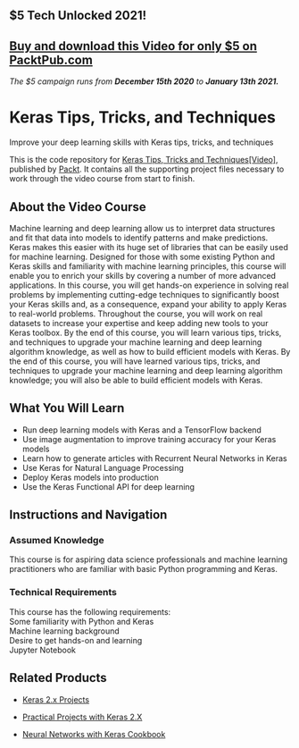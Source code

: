 ## $5 Tech Unlocked 2021!
[Buy and download this Video for only $5 on PacktPub.com](https://www.packtpub.com/product/keras-tips-tricks-and-techniques-video/9781838644239)
-----
*The $5 campaign         runs from __December 15th 2020__ to __January 13th 2021.__*

# Keras Tips, Tricks, and Techniques
Improve your deep learning skills with Keras tips, tricks, and techniques	


This is the code repository for [Keras Tips, Tricks and Techniques[Video]](https://www.packtpub.com/data/keras-tips-tricks-and-techniques-video), published by [Packt](https://www.packtpub.com/?utm_source=github). It contains all the supporting project files necessary to work through the video course from start to finish.

## About the Video Course
Machine learning and deep learning allow us to interpret data structures and fit that data into models to identify patterns and make predictions. Keras makes this easier with its huge set of libraries that can be easily used for machine learning.
Designed for those with some existing Python and Keras skills and familiarity with machine learning principles, this course will enable you to enrich your skills by covering a number of more advanced applications. In this course, you will get hands-on experience in solving real problems by implementing cutting-edge techniques to significantly boost your Keras skills and, as a consequence, expand your ability to apply Keras to real-world problems. Throughout the course, you will work on real datasets to increase your expertise and keep adding new tools to your Keras toolbox.
By the end of this course, you will learn various tips, tricks, and techniques to upgrade your machine learning and deep learning algorithm knowledge, as well as how to build efficient models with Keras.
By the end of this course, you will have learned various tips, tricks, and techniques to upgrade your machine learning and deep learning algorithm knowledge; you will also be able to build efficient models with Keras.


<H2>What You Will Learn</H2>
<DIV class=book-info-will-learn-text>
<UL>
<LI>Run deep learning models with Keras and a TensorFlow backend
<LI>Use image augmentation to improve training accuracy for your Keras models
<LI>Learn how to generate articles with Recurrent Neural Networks in Keras
<LI>Use Keras for Natural Language Processing
<LI>Deploy Keras models into production
<LI>Use the Keras Functional API for deep learning
</LI></UL></DIV>

## Instructions and Navigation
### Assumed Knowledge
This course is for aspiring data science professionals and machine learning practitioners who are familiar with basic Python programming and Keras.	


### Technical Requirements
This course has the following requirements:<br/>
Some familiarity with Python and Keras<br/>
Machine learning background<br/>
Desire to get hands-on and learning<br/>
Jupyter Notebook<br/>






## Related Products
* [Keras 2.x Projects](https://www.packtpub.com/big-data-and-business-intelligence/keras-2x-projects-0)

* [Practical Projects with Keras 2.X](https://www.packtpub.com/big-data-and-business-intelligence/practical-projects-keras-2x)

* [Neural Networks with Keras Cookbook](https://www.packtpub.com/big-data-and-business-intelligence/neural-networks-keras-cookbook)


